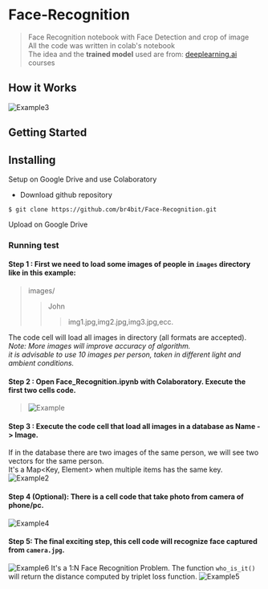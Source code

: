 # Face-Recognition
> Face Recognition notebook with Face Detection and crop of image <br>
> All the code was written in colab's notebook <br>
> The idea and the <b>trained model</b> used are from: [deeplearning.ai](https://www.deeplearning.ai/) courses
## How it Works
![Example3](https://i.gyazo.com/e1cd4312fc6f90a8309de812f7689fef.png)
## Getting Started
## Installing
Setup on Google Drive and use Colaboratory
* Download github repository
```
$ git clone https://github.com/br4bit/Face-Recognition.git
```
Upload on Google Drive <br>
### Running test
#### Step 1 : First we need to load some images of people in ``` images ``` directory like in this example:
> images/
>> John
>>> img1.jpg,img2.jpg,img3.jpg,ecc.

The code cell will load all images in directory (all formats are accepted).<br>
_Note: More images will improve accuracy of algorithm.<br>
it is advisable to use 10 images per person, taken in different light and ambient conditions._
#### Step 2 : Open Face_Recognition.ipynb with Colaboratory. Execute the first two cells code.
>![Example](http://g.recordit.co/KiuqIc0Hfa.gif)
#### Step 3 : Execute the code cell that load all images in a database as Name -> Image. 
If in the database there are two images of the same person, we will see two vectors for the same person. <br>
It's a Map<Key, Element> when multiple items has the same key.
![Example2](http://g.recordit.co/eac08bqaSG.gif)
#### Step 4 (Optional): There is a cell code that take photo from camera of phone/pc.
![Example4](https://i.gyazo.com/2c540ffb92d1cc204340a2d5f679a24d.png)
#### Step 5: The final exciting step, this cell code will recognize face captured from ``` camera.jpg ```.
![Example6](https://i.gyazo.com/d5c280680e99661a6f317d9d6804ee9a.png)
It's a 1:N Face Recognition Problem. The function ``` who_is_it() ``` will return the distance computed by triplet loss function.
![Example5](https://i.gyazo.com/8709bed21d3e820883989b824abce3e1.png)
